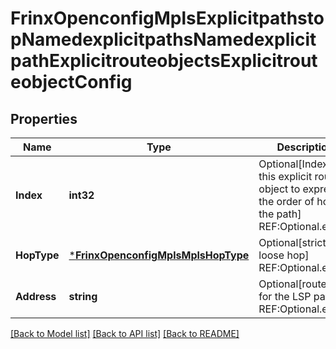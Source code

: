 # FrinxOpenconfigMplsExplicitpathstopNamedexplicitpathsNamedexplicitpathExplicitrouteobjectsExplicitrouteobjectConfig

## Properties
Name | Type | Description | Notes
------------ | ------------- | ------------- | -------------
**Index** | **int32** | Optional[Index of this explicit route object to express the order of hops in the path] REF:Optional.empty | [optional] [default to null]
**HopType** | [***FrinxOpenconfigMplsMplsHopType**](frinx.openconfig.mpls.MplsHopType.md) | Optional[strict or loose hop] REF:Optional.empty | [optional] [default to null]
**Address** | **string** | Optional[router hop for the LSP path] REF:Optional.empty | [optional] [default to null]

[[Back to Model list]](../README.md#documentation-for-models) [[Back to API list]](../README.md#documentation-for-api-endpoints) [[Back to README]](../README.md)


